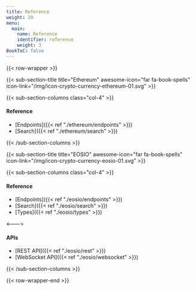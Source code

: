 ```yaml
---
title: Reference
weight: 20
menu:
  main:
    name: Reference
    identifier: reference
    weight: 3
BookToC: false
---
```

              
     
{{< row-wrapper >}}

{{< sub-section-title title="Ethereum" awesome-icon="far fa-book-spells" icon-link="/img/icon-crypto-currency-ethereum-01.svg" >}}

{{< sub-section-columns  class="col-4" >}}


#### Reference

* [Endpoints]({{< ref "./ethereum/endpoints" >}})
* [Search]({{< ref "./ethereum/search" >}})


{{< /sub-section-columns >}}


{{< sub-section-title title="EOSIO" awesome-icon="far fa-book-spells" icon-link="/img/icon-crypto-currency-eosio-01.svg" >}}

{{< sub-section-columns class="col-4" >}}

#### Reference

* [Endpoints]({{< ref "./eosio/endpoints" >}})
* [Search]({{< ref "./eosio/search" >}})
* [Types]({{< ref "./eosio/types" >}})

<--->

#### APIs

* [REST API]({{< ref "./eosio/rest" >}})
* [WebSocket API]({{< ref "./eosio/websocket" >}})

{{< /sub-section-columns >}}

{{< row-wrapper-end >}}